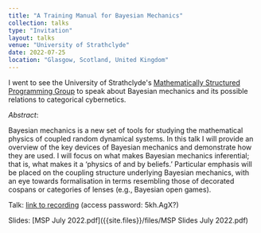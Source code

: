 ```yaml
---
title: "A Training Manual for Bayesian Mechanics"
collection: talks
type: "Invitation"
layout: talks
venue: "University of Strathclyde"
date: 2022-07-25
location: "Glasgow, Scotland, United Kingdom"
---
```


I went to see the University of Strathclyde's [Mathematically Structured Programming Group](https://msp.cis.strath.ac.uk) to speak about Bayesian mechanics and its possible relations to categorical cybernetics.

_Abstract_: 

Bayesian mechanics is a new set of tools for studying the mathematical physics of coupled random dynamical systems. In this talk I will provide an overview of the key devices of Bayesian mechanics and demonstrate how they are used. I will focus on what makes Bayesian mechanics inferential; that is, what makes it a ‘physics of and by beliefs.’ Particular emphasis will be placed on the coupling structure underlying Bayesian mechanics, with an eye towards formalisation in terms resembling those of decorated cospans or categories of lenses (e.g., Bayesian open games).

Talk: [link to recording](https://strath.zoom.us/rec/share/nH4MavDm3mfLhELiCIm6pSiIcFl68OachbkfHU2woAreIUiB9V-fL05f-9ZQF6Ds.1fM8pyUIQByvoFOs) (access password: 5kh.AgX?)

Slides: [MSP July 2022.pdf]({{site.files}}/files/MSP Slides July 2022.pdf)
